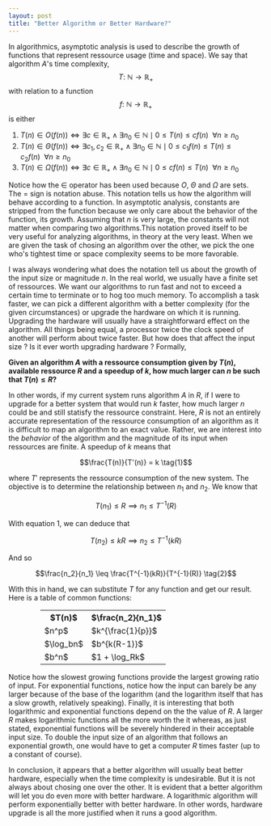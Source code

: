 ```yaml
---
layout: post
title: "Better Algorithm or Better Hardware?"
---
```


In algorithmics, asymptotic analysis is used to describe the growth of functions that represent ressource usage (time and space). We say that algorithm $A$'s time complexity, $$T: \ \mathbb{N} \to \mathbb{R}_+$$ with relation to a function $$f: \ \mathbb{N} \to \mathbb{R}_+$$ is either

1. $T(n) \in O(f(n)) \iff \exists c \in \mathbb{R}_+ \land \exists n_0 \in \mathbb{N} \mid 0 \leq T(n) \leq cf(n) \ \ \forall n \geq n_0$
2. $T(n) \in \Theta(f(n)) \iff \exists c_1, c_2 \in \mathbb{R}_+ \land \exists n_0 \in \mathbb{N} \mid 0 \leq c_1f(n) \leq T(n) \leq c_2f(n) \ \ \forall n \geq n_0$
3. $T(n) \in \Omega(f(n)) \iff \exists c \in \mathbb{R}_+ \land \exists n_0 \in \mathbb{N} \mid 0 \leq cf(n) \leq T(n) \ \ \forall n \geq n_0$

Notice how the $\in$ operator has been used because $O$, $\Theta$ and $\Omega$ are sets. The $=$ sign is notation abuse. This notation tells us how the algorithm will behave according to a function. In asymptotic analysis, constants are stripped from the function because we only care about the behavior of the function, its growth. Assuming that $n$ is very large, the constants will not matter when comparing two algorithms.This notation proved itself to be very useful for analyzing algorithms, in theory at the very least. When we are given the task of chosing an algorithm over the other, we pick the one who's tightest time or space complexity seems to be more favorable. 

I was always wondering what does the notation tell us about the growth of the input size or magnitude $n$. In the real world, we usually have a finite set of ressources. We want our algorithms to run fast and not to exceed a certain time to terminate or to hog too much memory. To accomplish a task faster, we can pick a different algorithm with a better complexity (for the given circumstances) or upgrade the hardware on which it is running. Upgrading the hardware will usually have a straightforward effect on the algorithm. All things being equal, a processor twice the clock speed of another will perform about twice faster. But how does that affect the input size ? Is it ever worth upgrading hardware ? Formally,

__Given an algorithm $A$ with a ressource consumption given by $T(n)$, available ressource $R$ and a speedup of $k$, how much larger can $n$ be such that $T(n) \leq R$?__

In other words, if my current system runs algorithm $A$ in $R$, if I were to upgrade for a better system that would run $k$ faster, how much larger $n$ could be and still statisfy the ressource constraint. Here, $R$ is not an entirely accurate representation of the ressource consumption of an algorithm as it is difficult to map an algorithm to an exact value. Rather, we are interest into the _behavior_ of the algorithm and the magnitude of its input when ressources are finite. A speedup of $k$ means that

$$\frac{T(n)}{T'(n)} = k \tag{1}$$

where $T'$ represents the ressource consumption of the new system. The objective is to determine the relationship between $n_1$ and $n_2$. We know that

$$T(n_1) \leq R \implies n_1 \leq T^{-1}(R)$$

With equation 1, we can deduce that

$$T(n_2) \leq kR \implies n_2 \leq T^{-1}(kR)$$

And so

$$\frac{n_2}{n_1} \leq \frac{T^{-1}(kR)}{T^{-1}(R)} \tag{2}$$

With this in hand, we can substitute $T$ for any function and get our result. Here is a table of common functions:

<center>
<table style="width:75%">
  <tr>
    <th>$T(n)$</th>
    <th>$\frac{n_2}{n_1}$</th> 
  </tr>
  <tr>
    <td>$n^p$</td>
    <td>$k^{\frac{1}{p}}$</td> 
  </tr>
  <tr>
    <td>$\log_bn$</td>
    <td>$b^{k(R-1)}$</td> 
  </tr>
  <tr>
    <td>$b^n$</td>
    <td>$1 + \log_Rk$</td>
  </tr>
</table>
</center>

Notice how the slowest growing functions provide the largest growing ratio of input. For exponential functions, notice how the input can barely be any larger because of the base of the logarithm (and the logarithm itself that has a slow growth, relatively speaking). Finally, it is interesting that both logarithmic and exponential functions depend on the the value of $R$. A larger $R$ makes logarithmic functions all the more worth the it whereas, as just stated, exponential functions will be severely hindered in their acceptable input size. To double the input size of an algorithm that follows an exponential growth, one would have to get a computer $R$ times faster (up to a constant of course).

In conclusion, it appears that a better algorithm will usually beat better hardware, especially when the time complexity is undesirable. But it is not always about chosing one over the other. It is evident that a better algorithm will let you do even more with better hardware. A logarithmic algorithm will perform exponentially better with better hardware. In other words, hardware upgrade is all the more justified when it runs a good algorithm.